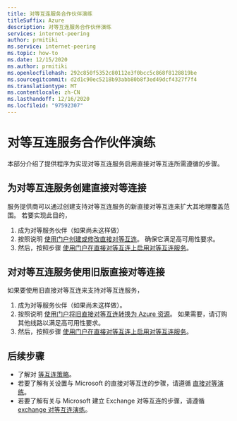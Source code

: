 ```yaml
---
title: 对等互连服务合作伙伴演练
titleSuffix: Azure
description: 对等互连服务合作伙伴演练
services: internet-peering
author: prmitiki
ms.service: internet-peering
ms.topic: how-to
ms.date: 12/15/2020
ms.author: prmitiki
ms.openlocfilehash: 292c850f5352c80112e3f0bcc5c868f8128819be
ms.sourcegitcommit: d2d1c90ec5218b93abb80b8f3ed49dcf4327f7f4
ms.translationtype: MT
ms.contentlocale: zh-CN
ms.lasthandoff: 12/16/2020
ms.locfileid: "97592307"
---
```

# <a name="peering-service-partner-walkthrough"></a>对等互连服务合作伙伴演练

本部分介绍了提供程序为实现对等互连服务启用直接对等互连所需遵循的步骤。

## <a name="create-direct-peering-connection-for-peering-service"></a>为对等互连服务创建直接对等连接
服务提供商可以通过创建支持对等互连服务的新直接对等互连来扩大其地理覆盖范围。 若要实现此目的，
1. 成为对等服务伙伴（如果尚未这样做）
1. 按照说明 [使用门户创建或修改直接对等互连](howto-direct-portal.md)。 确保它满足高可用性要求。
1. 然后，按照步骤 [使用门户在直接对等互连上启用对等互连服务](howto-peering-service-portal.md)。

## <a name="use-legacy-direct-peering-connection-for-peering-service"></a>对对等互连服务使用旧版直接对等连接
如果要使用旧直接对等互连来支持对等互连服务，
1. 成为对等服务伙伴（如果尚未这样做）。
1. 按照说明 [使用门户将旧直接对等互连转换为 Azure 资源](howto-legacy-direct-portal.md)。 如果需要，请订购其他线路以满足高可用性要求。
1. 然后，按照步骤 [使用门户在直接对等互连上启用对等互连服务](howto-peering-service-portal.md)。

## <a name="next-steps"></a>后续步骤

* 了解对 [等互连策略](https://peering.azurewebsites.net/peering)。
* 若要了解有关设置与 Microsoft 的直接对等互连的步骤，请遵循 [直接对等演练](walkthrough-direct-all.md)。
* 若要了解有关与 Microsoft 建立 Exchange 对等互连的步骤，请遵循 [exchange 对等互连演练](walkthrough-exchange-all.md)。